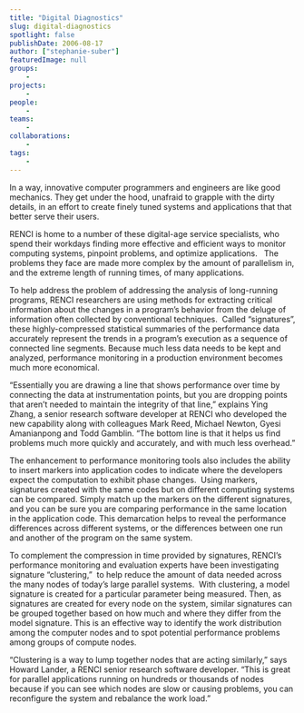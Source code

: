 ```yaml
---
title: "Digital Diagnostics"
slug: digital-diagnostics
spotlight: false
publishDate: 2006-08-17
author: ["stephanie-suber"]
featuredImage: null
groups:
    - 
projects:
    - 
people:
    - 
teams: 
    - 
collaborations:
    - 
tags:
    - 
---
```

In a way, innovative computer programmers and engineers are like good mechanics. They get under the hood, unafraid to grapple with the dirty details, in an effort to create finely tuned systems and applications that that better serve their users.<!--more-->

RENCI is home to a number of these digital-age service specialists, who spend their workdays finding more effective and efficient ways to monitor computing systems, pinpoint problems, and optimize applications.   The problems they face are made more complex by the amount of parallelism in, and the extreme length of running times, of many applications.

To help address the problem of addressing the analysis of long-running programs, RENCI researchers are using methods for extracting critical information about the changes in a program’s behavior from the deluge of information often collected by conventional techniques.  Called “signatures”, these highly-compressed statistical summaries of the performance data accurately represent the trends in a program’s execution as a sequence of connected line segments. Because much less data needs to be kept and analyzed, performance monitoring in a production environment becomes much more economical.

“Essentially you are drawing a line that shows performance over time by connecting the data at instrumentation points, but you are dropping points that aren’t needed to maintain the integrity of that line,” explains Ying Zhang, a senior research software developer at RENCI who developed the new capability along with colleagues Mark Reed, Michael Newton, Gyesi Amanianpong and Todd Gamblin. “The bottom line is that it helps us find problems much more quickly and accurately, and with much less overhead.”

The enhancement to performance monitoring tools also includes the ability to insert markers into application codes to indicate where the developers expect the computation to exhibit phase changes.  Using markers, signatures created with the same codes but on different computing systems can be compared. Simply match up the markers on the different signatures, and you can be sure you are comparing performance in the same location in the application code. This demarcation helps to reveal the performance differences across different systems, or the differences between one run and another of the program on the same system.

To complement the compression in time provided by signatures, RENCI’s performance monitoring and evaluation experts have been investigating signature “clustering,”  to help reduce the amount of data needed across the many nodes of today’s large parallel systems.  With clustering, a model signature is created for a particular parameter being measured. Then, as signatures are created for every node on the system, similar signatures can be grouped together based on how much and where they differ from the model signature. This is an effective way to identify the work distribution among the computer nodes and to spot potential performance problems among groups of compute nodes.

“Clustering is a way to lump together nodes that are acting similarly,” says Howard Lander, a RENCI senior research software developer. “This is great for parallel applications running on hundreds or thousands of nodes because if you can see which nodes are slow or causing problems, you can reconfigure the system and rebalance the work load.”
